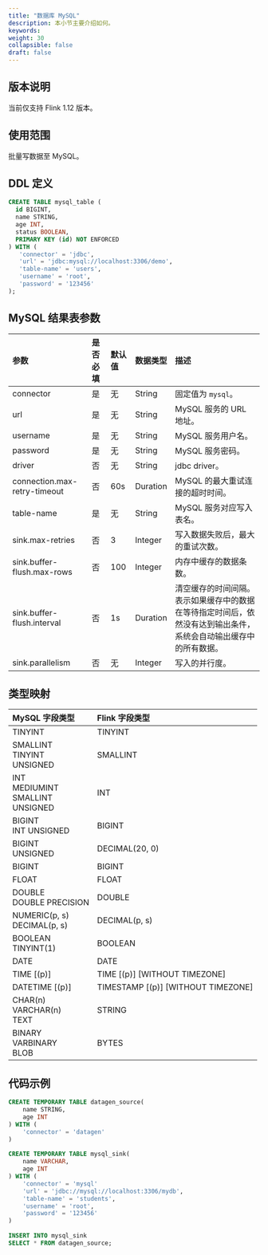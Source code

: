 ```yaml
---
title: "数据库 MySQL"
description: 本小节主要介绍如何。 
keywords: 
weight: 30
collapsible: false
draft: false
---
```




## 版本说明

当前仅支持 Flink 1.12 版本。

## 使用范围

批量写数据至 MySQL。

## DDL 定义

```sql
CREATE TABLE mysql_table (
  id BIGINT,
  name STRING,
  age INT,
  status BOOLEAN,
  PRIMARY KEY (id) NOT ENFORCED
) WITH (
   'connector' = 'jdbc',
   'url' = 'jdbc:mysql://localhost:3306/demo',
   'table-name' = 'users',
   'username' = 'root',
   'password' = '123456'
);
```

## MySQL 结果表参数

| 参数                         | 是否必填 | 默认值 | 数据类型 | 描述                                                         |
| :--------------------------- | :------- | :----- | :------- | :----------------------------------------------------------- |
| connector                    | 是       | 无     | String   | 固定值为 `mysql`。                                           |
| url                          | 是       | 无     | String   | MySQL 服务的 URL 地址。                                      |
| username                     | 是       | 无     | String   | MySQL 服务用户名。                                           |
| password                     | 是       | 无     | String   | MySQL 服务密码。                                             |
| driver                       | 否       | 无     | String   | jdbc driver。                                                |
| connection.max-retry-timeout | 否       | 60s    | Duration | MySQL 的最大重试连接的超时时间。                             |
| table-name                   | 是       | 无     | String   | MySQL 服务对应写入表名。                                     |
| sink.max-retries             | 否       | 3      | Integer  | 写入数据失败后，最大的重试次数。                             |
| sink.buffer-flush.max-rows   | 否       | 100    | Integer  | 内存中缓存的数据条数。                                       |
| sink.buffer-flush.interval   | 否       | 1s     | Duration | 清空缓存的时间间隔。表示如果缓存中的数据在等待指定时间后，依然没有达到输出条件，系统会自动输出缓存中的所有数据。 |
| sink.parallelism             | 否       | 无     | Integer  | 写入的并行度。                                               |

## 类型映射

| MySQL 字段类型                              | Flink 字段类型                     |
| :------------------------------------------ | :--------------------------------- |
| TINYINT                                     | TINYINT                            |
| SMALLINT<br/>TINYINT<br/>UNSIGNED           | SMALLINT                           |
| INT<br/>MEDIUMINT<br/>SMALLINT<br/>UNSIGNED | INT                                |
| BIGINT<br/>INT UNSIGNED                     | BIGINT                             |
| BIGINT<br/>UNSIGNED                         | DECIMAL(20, 0)                     |
| BIGINT                                      | BIGINT                             |
| FLOAT                                       | FLOAT                              |
| DOUBLE<br/>DOUBLE PRECISION                 | DOUBLE                             |
| NUMERIC(p, s)<br/>DECIMAL(p, s)             | DECIMAL(p, s)                      |
| BOOLEAN<br/>TINYINT(1)                      | BOOLEAN                            |
| DATE                                        | DATE                               |
| TIME [(p)]                                  | TIME [(p)] [WITHOUT TIMEZONE]      |
| DATETIME [(p)]                              | TIMESTAMP [(p)] [WITHOUT TIMEZONE] |
| CHAR(n)<br/>VARCHAR(n)<br/>TEXT             | STRING                             |
| BINARY<br/>VARBINARY<br/>BLOB               | BYTES                              |

## 代码示例

```sql
CREATE TEMPORARY TABLE datagen_source(
    name STRING,
    age INT
) WITH (
    'connector' = 'datagen'
)
 
CREATE TEMPORARY TABLE mysql_sink(
    name VARCHAR,
    age INT
) WITH (
    'connector' = 'mysql'
    'url' = 'jdbc://mysql://localhost:3306/mydb',
    'table-name' = 'students',
    'username' = 'root',
    'password' = '123456'
)
 
INSERT INTO mysql_sink
SELECT * FROM datagen_source;
```

